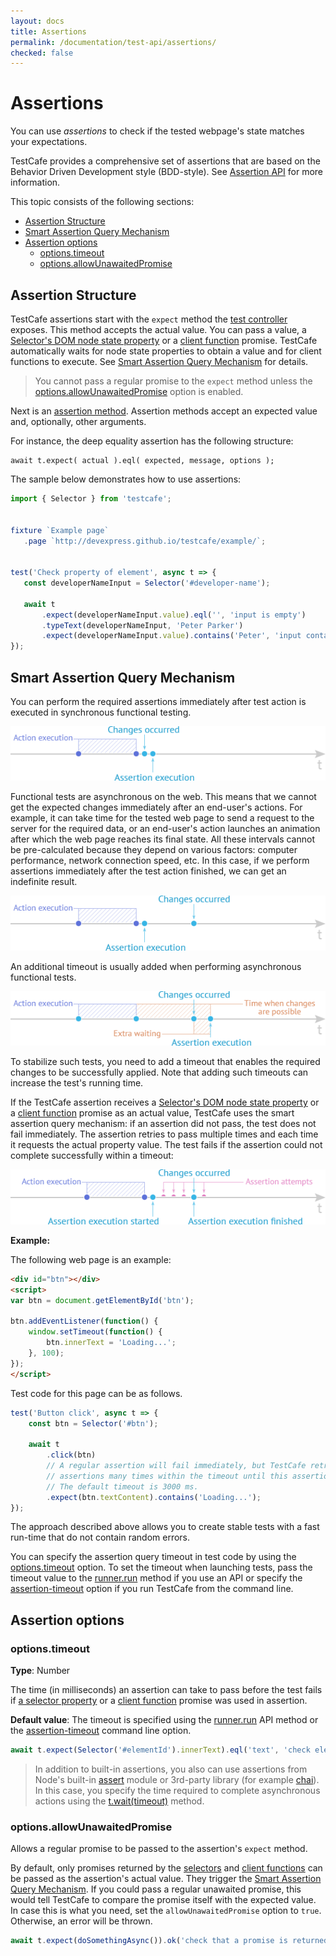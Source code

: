 ```yaml
---
layout: docs
title: Assertions
permalink: /documentation/test-api/assertions/
checked: false
---
```

# Assertions

You can use *assertions* to check if the tested webpage's state matches your expectations.

TestCafe provides a comprehensive set of assertions that are based on the Behavior Driven Development style (BDD-style).
See [Assertion API](assertion-api.md) for more information.

This topic consists of the following sections:

* [Assertion Structure](#assertion-structure)
* [Smart Assertion Query Mechanism](#smart-assertion-query-mechanism)
* [Assertion options](#assertion-options)
  * [options.timeout](#optionstimeout)
  * [options.allowUnawaitedPromise](#optionsallowunawaitedpromise)

## Assertion Structure

TestCafe assertions start with the `expect` method the [test controller](../test-code-structure.html#test-controller) exposes.
This method accepts the actual value. You can pass a value, a [Selector's DOM node state property](../selecting-page-elements/selectors/using-selectors.md#define-assertion-actual-value)
or a [client function](../obtaining-data-from-the-client/README.md) promise.
TestCafe automatically waits for node state properties to obtain a value and for client functions to execute.
See [Smart Assertion Query Mechanism](#smart-assertion-query-mechanism) for details.

> You cannot pass a regular promise to the `expect` method unless the [options.allowUnawaitedPromise](#optionsallowunawaitedpromise) option is enabled.

Next is an [assertion method](assertion-api.md). Assertion methods accept an expected value
and, optionally, other arguments.

For instance, the deep equality assertion has the following structure:

```text
await t.expect( actual ).eql( expected, message, options );
```

The sample below demonstrates how to use assertions:

```js
import { Selector } from 'testcafe';


fixture `Example page`
   .page `http://devexpress.github.io/testcafe/example/`;


test('Check property of element', async t => {
   const developerNameInput = Selector('#developer-name');

   await t
       .expect(developerNameInput.value).eql('', 'input is empty')
       .typeText(developerNameInput, 'Peter Parker')
       .expect(developerNameInput.value).contains('Peter', 'input contains text "Peter"');
});
```

## Smart Assertion Query Mechanism

You can perform the required assertions immediately after test action is executed in synchronous functional testing.

![Synchronous Functional Testing](../../../images/assertions/synchronous-testing.png)

Functional tests are asynchronous on the web. This means that we cannot get the expected changes immediately after an end-user's actions.
For example, it can take time for the tested web page to send a request to the server for the required data, or an end-user's action launches an animation after which the web page reaches its final state.
All these intervals cannot be pre-calculated because they depend on various factors: computer performance,
network connection speed, etc. In this case, if we perform assertions immediately after the test action finished, we can get an indefinite result.

![Asynchronous Functional Testing](../../../images/assertions/asynchronous-testing.png)

An additional timeout is usually added when performing asynchronous functional tests.

![Asynchronous Functional Testing with Extra Waiting](../../../images/assertions/extra-waiting.png)

To stabilize such tests, you need to add a timeout that enables the required changes to be successfully applied.
Note that adding such timeouts can increase the test's running time.

If the TestCafe assertion receives a [Selector's DOM node state property](../selecting-page-elements/selectors/using-selectors.md#define-assertion-actual-value)
or a [client function](../obtaining-data-from-the-client/README.md) promise
as an actual value, TestCafe uses the smart assertion query mechanism:
if an assertion did not pass, the test does not fail immediately. The assertion retries to pass multiple times and
each time it requests the actual property value. The test fails if the assertion could not complete successfully
within a timeout:

![TestCafe Smart Assertion Query Mechanism](../../../images/assertions/query-mechanism.png)

**Example:**

The following web page is an example:

```html
<div id="btn"></div>
<script>
var btn = document.getElementById('btn');

btn.addEventListener(function() {
    window.setTimeout(function() {
        btn.innerText = 'Loading...';
    }, 100);
});
</script>
```

Test code for this page can be as follows.

```js
test('Button click', async t => {
    const btn = Selector('#btn');

    await t
        .click(btn)
        // A regular assertion will fail immediately, but TestCafe retries to run DOM state
        // assertions many times within the timeout until this assertion passes successfully.
        // The default timeout is 3000 ms.
        .expect(btn.textContent).contains('Loading...');
});
```

The approach described above allows you to create stable tests with a fast run-time that do not contain random errors.

You can specify the assertion query timeout in test code by using the [options.timeout](#assertion-options) option.
To set the timeout when launching tests, pass the timeout value to the [runner.run](../../using-testcafe/programming-interface/runner.md#run)
method if you use an API or specify the [assertion-timeout](../../using-testcafe/command-line-interface.md#--assertion-timeout-ms) option
if you run TestCafe from the command line.

## Assertion options

### options.timeout

**Type**: Number

The time (in milliseconds) an assertion can take to pass before the test fails if
[a selector property](../selecting-page-elements/selectors/using-selectors.md#define-assertion-actual-value)
or a [client function](../obtaining-data-from-the-client/README.md) promise was used in assertion.

**Default value**: The timeout is specified using the [runner.run](../../using-testcafe/programming-interface/runner.md#run) API method
or the [assertion-timeout](../../using-testcafe/command-line-interface.md#--assertion-timeout-ms) command line option.

```js
await t.expect(Selector('#elementId').innerText).eql('text', 'check element text', { timeout: 500 });
```

> In addition to built-in assertions, you also can use assertions from Node's built-in [assert](https://nodejs.org/api/assert.html) module or 3rd-party library (for example [chai](http://chaijs.com/)).
> In this case, you specify the time required to complete asynchronous actions using the [t.wait(timeout)](../pausing-the-test.md) method.

### options.allowUnawaitedPromise

Allows a regular promise to be passed to the assertion's `expect` method.

By default, only promises returned by the [selectors](../selecting-page-elements/selectors/using-selectors.md#define-assertion-actual-value)
and [client functions](../obtaining-data-from-the-client/README.md) can be passed as the assertion's actual value.
They trigger the [Smart Assertion Query Mechanism](#smart-assertion-query-mechanism).
If you could pass a regular unawaited promise, this would tell TestCafe to compare the promise itself with the expected value.
In case this is what you need, set the `allowUnawaitedPromise` option to `true`. Otherwise, an error will be thrown.

```js
await t.expect(doSomethingAsync()).ok('check that a promise is returned', { allowUnawaitedPromise: true });
```
